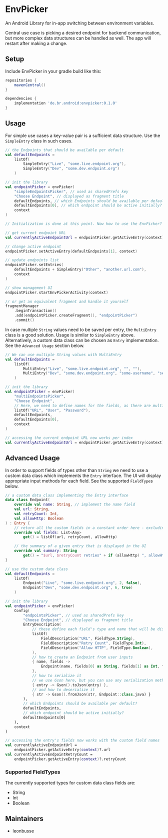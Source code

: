 # EnvPicker

An Android Library for in-app switching between environment variables.

Central use case is picking a desired endpoint for backend communication, but more complex data
structures can be handled as well. The app will restart after making a change.

## Setup

Include EnvPicker in your gradle build like this:

```groovy
repositories {
    mavenCentral()
}

dependencies {
    implementation 'de.br.android:envpicker:0.1.0'
}
```

## Usage

For simple use cases a key-value pair is a sufficient data structure. Use the `SimpleEntry` class in
such cases.

```kotlin
// the Endpoints that should be available per default
val defaultEndpoints =
    listOf(
        SimpleEntry("Live", "some.live.endpoint.org"),
        SimpleEntry("Dev", "some.dev.endpoint.org")
    )

// init the library
val endpointPicker = envPicker(
    "simpleEndpointsPicker", // used as sharedPrefs key
    "Choose Endpoint", // displayed as fragment title
    defaultEndpoints, // which Endpoints should be available per default?
    defaultEndpoints[0], // which endpoint should be active initially?
    context
)

// Initialization is done at this point. Now how to use the EnvPicker?

// get current endpoint URL
val currentlyActiveEndpointUrl = endpointPicker.getActiveEntry(context).value

// change active endpoint
endpointPicker.setActiveEntry(defaultEndpoints[1], context)

// update endpoints list
endpointPicker.setEntries(
    defaultEndpoints + SimpleEntry("Other", "another.url.com"),
    context
)

// show management UI
endpointPicker.startEnvPickerActivity(context)

// or get an equivalent fragment and handle it yourself
fragmentManager
    .beginTransaction()
    .add(endpointPicker.createFragment(), "endpointPicker")
    .commit()
```

In case multiple `String` values need to be saved per entry, the `MultiEntry` class is a good
solution. Usage is similar to `SimpleEntry` above. Alternatively, a custom data class can be chosen
as `Entry` implementation. See the `Advanced Usage` section below.

```kotlin
// We can use multiple String values with MultiEntry
val defaultEndpoints =
    listOf(
        MultiEntry("Live", "some.live.endpoint.org", "", ""),
        MultiEntry("Dev", "some.dev.endpoint.org", "some-username", "secretPw")
    )

// init the library
val endpointPicker = envPicker(
    "multiEndpointsPicker",
    "Choose Endpoint",
    // Here, we need to define names for the fields, as there are multiple now
    listOf("URL", "User", "Password"),
    defaultEndpoints,
    defaultEndpoints[0],
    context
)

// accessing the current endpoint URL now works per index
val currentlyActiveEndpointUrl = endpointPicker.getActiveEntry(context).fields[0]

```

## Advanced Usage

In order to support fields of types other than `String` we need to use a custom data class which
implements the `Entry` interface. The UI will display appropriate input methods for each field. See
the supported `FieldType`s below.

```kotlin
// a custom data class implementing the Entry interface
data class Endpoint(
    override val name: String, // implement the name field
    val url: String,
    val retryCount: Int,
    val allowHttp: Boolean
) : Entry {
    // return all the custom fields in a constant order here - excluding the name field
    override val fields: List<Any>
        get() = listOf(url, retryCount, allowHttp)

    // the summary of a given entry that is displayed in the UI
    override val summary: String
        get() = "$url, $retryCount retries" + if (allowHttp) ", allowHttp" else ""
}

// use the custom data class
val defaultEndpoints =
    listOf(
        Endpoint("Live", "some.live.endpoint.org", 2, false),
        Endpoint("Dev", "some.dev.endpoint.org", 6, true)
    )

// init the library
val endpointPicker = envPicker(
    Config(
        "endpointsPicker", // used as sharedPrefs key
        "Choose Endpoint", // displayed as fragment title
        EntryDescription(
            // these define each field's type and name that will be displayed in the UI
            listOf(
                FieldDescription("URL", FieldType.String),
                FieldDescription("Retry Count", FieldType.Int),
                FieldDescription("Allow HTTP", FieldType.Boolean),
            ),
            // how to create an Endpoint from user inputs
            { name, fields ->
                Endpoint(name, fields[0] as String, fields[1] as Int, fields[2] as Boolean)
            },
            // how to serialize it
            // we use Gson here, but you can use any serialization method you like
            { entry -> Gson().toJson(entry) },
            // and how to deserialize it
            { str -> Gson().fromJson(str, Endpoint::class.java) }
        ),
        // which Endpoints should be available per default?
        defaultEndpoints,
        // which endpoint should be active initially?
        defaultEndpoints[0]
    ),
    context
)

// accessing the entry's fields now works with the custom field names
val currentlyActiveEndpointUrl =
    endpointPicker.getActiveEntry(context)?.url
val currentlyActiveEndpointRetryCount =
    endpointPicker.getActiveEntry(context)?.retryCount
```

### Supported FieldTypes

The currently supported types for custom data class fields are:

- String
- Int
- Boolean

## Maintainers

- leonbusse
